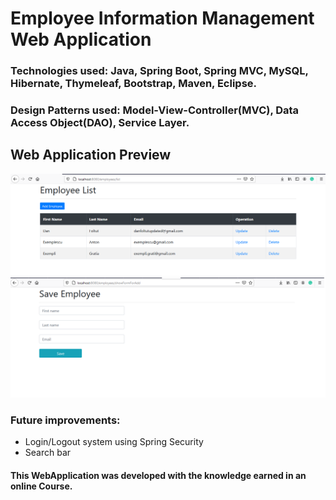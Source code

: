 # Employee Information Management Web Application

### Technologies used: Java, Spring Boot, Spring MVC, MySQL, Hibernate, Thymeleaf, Bootstrap, Maven, Eclipse. 
### Design Patterns used: Model-View-Controller(MVC), Data Access Object(DAO), Service Layer.


## Web Application Preview
![list-employees](/docs/main1.png "Employee List")
![add-employee](/docs/save.png "Add Employee")

### Future improvements:
- Login/Logout system using Spring Security
- Search bar



#### This WebApplication was developed with the knowledge earned in an online Course.
